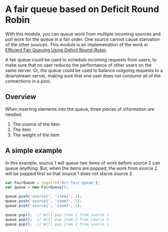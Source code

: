 A fair queue based on Deficit Round Robin
=========================================

With this module, you can queue work from multiple incoming sources
and pull work for the queue in a fair order. One source cannot cause starvation
of the other sources. This module is an implemenation of the work in
[Efficient Fair Queuing Using Deficit Round-Robin](http://users.ece.gatech.edu/~siva/ECE4607/presentations/DRR.pdf)

A fair queue could be used to schedule incoming requests from users, to make
sure that no user reduces the performance of other users on the same server.
Or, the queue could be used to balance outgoing requests to a downstream server,
making sure that one user does not consume all of the connections in a pool.

Overview
--------
When inserting elements into the queue, three pieces of information are needed.

1. The source of the item
2. The item
3. The weight of the item

A simple example
----------------
In this example, source 1 will queue two items of work before source 2 can
queue anything.  But, when the items are popped, the work from source 2 will
be popped first so that source 1 does not starve source 2.

```js
var FairQueue = require('drr-fair-queue');
var queue = new FairQueue();

queue.push('source1', 'item1', 1);
queue.push('source1', 'item2', 1);
queue.push('source2', 'item3', 1);

queue.pop();  // Will pop item 1 from source 1
queue.pop();  // Will pop item 3 from source 2
queue.pop();  // Will pop item 2 from source 1
```

